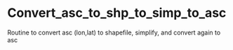 # Convert_asc_to_shp_to_simp_to_asc
Routine to convert asc (lon,lat) to shapefile, simplify, and convert again to asc
